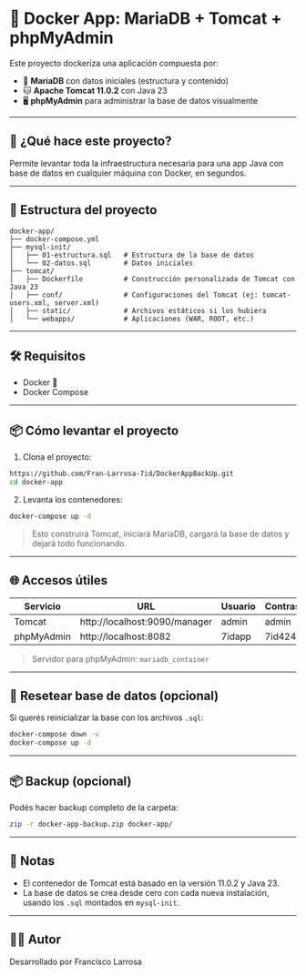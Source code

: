 # 🐳 Docker App: MariaDB + Tomcat + phpMyAdmin

Este proyecto dockeriza una aplicación compuesta por:

- 🐬 **MariaDB** con datos iniciales (estructura y contenido)
- 🐱 **Apache Tomcat 11.0.2** con Java 23
- 🖥️ **phpMyAdmin** para administrar la base de datos visualmente

---

## 🚀 ¿Qué hace este proyecto?

Permite levantar toda la infraestructura necesaria para una app Java con base de datos en cualquier máquina con Docker, en segundos.

---

## 📁 Estructura del proyecto

```
docker-app/
├── docker-compose.yml
├── mysql-init/
│   ├── 01-estructura.sql   # Estructura de la base de datos
│   └── 02-datos.sql        # Datos iniciales
├── tomcat/
│   ├── Dockerfile          # Construcción personalizada de Tomcat con Java 23
│   ├── conf/               # Configuraciones del Tomcat (ej: tomcat-users.xml, server.xml)
│   ├── static/             # Archivos estáticos si los hubiera
│   └── webapps/            # Aplicaciones (WAR, ROOT, etc.)
```

---

## 🛠️ Requisitos

- Docker 🐳
- Docker Compose

---

## 📦 Cómo levantar el proyecto

1. Clona el proyecto:

```bash
https://github.com/Fran-Larrosa-7id/DockerAppBackUp.git
cd docker-app
```

2. Levanta los contenedores:

```bash
docker-compose up -d
```

> Esto construirá Tomcat, iniciará MariaDB, cargará la base de datos y dejará todo funcionando.

---

## 🌐 Accesos útiles

| Servicio     | URL                        | Usuario    | Contraseña |
|--------------|----------------------------|------------|-------------|
| Tomcat       | http://localhost:9090/manager      | admin      | admin        |
| phpMyAdmin   | http://localhost:8082      | 7idapp     | 7id424      |

> Servidor para phpMyAdmin: `mariadb_container`

---

## 🔄 Resetear base de datos (opcional)

Si querés reinicializar la base con los archivos `.sql`:

```bash
docker-compose down -v
docker-compose up -d
```

---

## 📦 Backup (opcional)

Podés hacer backup completo de la carpeta:

```bash
zip -r docker-app-backup.zip docker-app/
```

---

## 🧠 Notas

- El contenedor de Tomcat está basado en la versión 11.0.2 y Java 23.
- La base de datos se crea desde cero con cada nueva instalación, usando los `.sql` montados en `mysql-init`.

---

## 🧑‍💻 Autor

Desarrollado por Francisco Larrosa
